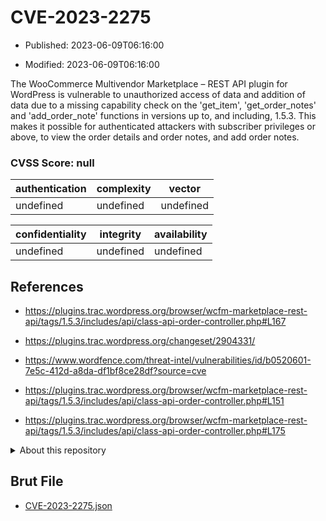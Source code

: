 # CVE-2023-2275

- Published: 2023-06-09T06:16:00

- Modified: 2023-06-09T06:16:00

The WooCommerce Multivendor Marketplace – REST API plugin for WordPress is vulnerable to unauthorized access of data and addition of data due to a missing capability check on the 'get_item', 'get_order_notes' and 'add_order_note' functions in versions up to, and including, 1.5.3. This makes it possible for authenticated attackers with subscriber privileges or above, to view the order details and order notes, and add order notes.

### CVSS Score: **null**

| authentication | complexity | vector |
| --- | --- | --- |
| undefined | undefined | undefined |

| confidentiality | integrity | availability |
| --- | --- | --- |
| undefined | undefined | undefined |

## References

* https://plugins.trac.wordpress.org/browser/wcfm-marketplace-rest-api/tags/1.5.3/includes/api/class-api-order-controller.php#L167

* https://plugins.trac.wordpress.org/changeset/2904331/

* https://www.wordfence.com/threat-intel/vulnerabilities/id/b0520601-7e5c-412d-a8da-df1bf8ce28df?source=cve

* https://plugins.trac.wordpress.org/browser/wcfm-marketplace-rest-api/tags/1.5.3/includes/api/class-api-order-controller.php#L151

* https://plugins.trac.wordpress.org/browser/wcfm-marketplace-rest-api/tags/1.5.3/includes/api/class-api-order-controller.php#L175

<details>
<summary>About this repository</summary> 

  This repository is part of the project [Live Hack CVE](https://github.com/Live-Hack-CVE). Main website can be found [www.live-hack.org](https://www.live-hack.org) 
  
  Made by [Sn0wAlice](https://github.com/Sn0wAlice) for the people that care about security and need to have a feed of the latest CVEs. Hope you enjoy it, don't forget to star the repo and follow me on [Twitter](https://twitter.com/Sn0wAlice) and [Github](https://github.com/Sn0wAlice). And that is my [personnal website](https://www.alice-snow.me/)

  - [Home Page](https://github.com/Live-Hack-CVE)
  - [Framework](https://github.com/Live-Hack-CVE/cve-framework)
  - [CVE database](https://github.com/Live-Hack-CVE/full_database)
  - [Changelog](https://github.com/Live-Hack-CVE/Changelog)
</details>

## Brut File

* [CVE-2023-2275.json](https://raw.githubusercontent.com/Live-Hack-CVE/full_database/main/cves/2023/CVE-2023-2275.json)

